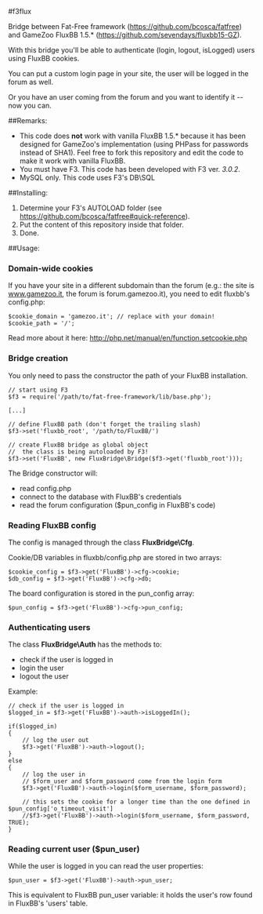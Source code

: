 #f3flux

Bridge between Fat-Free framework (https://github.com/bcosca/fatfree) and GameZoo FluxBB 1.5.* (https://github.com/sevendays/fluxbb15-GZ).

With this bridge you'll be able to authenticate (login, logout, isLogged) users using FluxBB cookies.

You can put a custom login page in your site, the user will be logged in the forum as well.

Or you have an user coming from the forum and you want to identify it -- now you can.

##Remarks:

* This code does __not__ work with vanilla FluxBB 1.5.*  because it has been designed for GameZoo's implementation (using PHPass for passwords instead of SHA1). Feel free to fork this repository and edit the code to make it work with vanilla FluxBB.
* You must have F3. This code has been developed with F3 ver. _3.0.2_.
* MySQL only. This code uses F3's DB\SQL 

##Installing:

1. Determine your F3's AUTOLOAD folder (see https://github.com/bcosca/fatfree#quick-reference).
2. Put the content of this repository inside that folder.
3. Done.

##Usage:

### Domain-wide cookies
If you have your site in a different subdomain than the forum (e.g.: the site is www.gamezoo.it, the forum is forum.gamezoo.it), you need to edit fluxbb's config.php:

    $cookie_domain = 'gamezoo.it'; // replace with your domain!
    $cookie_path = '/';

Read more about it here: http://php.net/manual/en/function.setcookie.php

### Bridge creation

You only need to pass the constructor the path of your FluxBB installation.


    // start using F3
    $f3 = require('/path/to/fat-free-framework/lib/base.php');
    
    [...]
    
    // define FluxBB path (don't forget the trailing slash)
    $f3->set('fluxbb_root', '/path/to/FluxBB/')
    
    // create FluxBB bridge as global object
    //  the class is being autoloaded by F3!
    $f3->set('FluxBB', new FluxBridge\Bridge($f3->get('fluxbb_root')));

The Bridge constructor will:
* read config.php
* connect to the database with FluxBB's credentials
* read the forum configuration ($pun_config in FluxBB's code)

### Reading FluxBB config

The config is managed through the class __FluxBridge\Cfg__.

Cookie/DB variables in fluxbb/config.php are stored in two arrays:

    $cookie_config = $f3->get('FluxBB')->cfg->cookie;
    $db_config = $f3->get('FluxBB')->cfg->db;

The board configuration is stored in the pun_config array:

    $pun_config = $f3->get('FluxBB')->cfg->pun_config;

### Authenticating users

The class __FluxBridge\Auth__ has the methods to:
* check if the user is logged in
* login the user
* logout the user

Example:

    // check if the user is logged in
    $logged_in = $f3->get('FluxBB')->auth->isLoggedIn();
    
    if($logged_in)
    {
        // log the user out
        $f3->get('FluxBB')->auth->logout();
    }
    else
    {
        // log the user in
        // $form_user and $form_password come from the login form
        $f3->get('FluxBB')->auth->login($form_username, $form_password);
        
        // this sets the cookie for a longer time than the one defined in $pun_config['o_timeout_visit']
        //$f3->get('FluxBB')->auth->login($form_username, $form_password, TRUE);
    }

### Reading current user ($pun_user)

While the user is logged in you can read the user properties:

    $pun_user = $f3->get('FluxBB')->auth->pun_user;

This is equivalent to FluxBB pun_user variable: it holds the user's row found in FluxBB's 'users' table.
    
